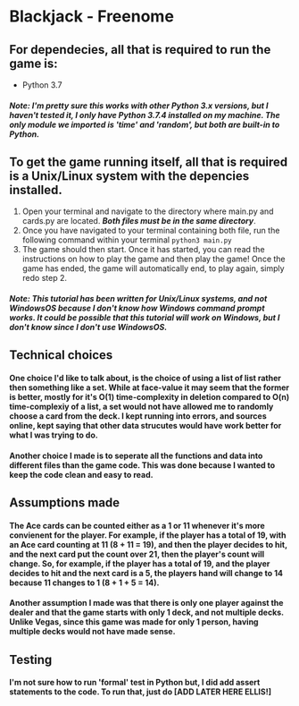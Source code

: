 # Blackjack - Freenome
## For dependecies, all that is required to run the game is:
* Python 3.7
##### Note: I'm pretty sure this works with other Python 3.x versions, but I haven't tested it, I only have Python 3.7.4 installed on my machine. The only module we imported is 'time' and 'random', but both are built-in to Python.
## To get the game running itself, all that is required is a Unix/Linux system with the depencies installed.
1. Open your terminal and navigate to the directory where main.py and cards.py are located. ***Both files must be in the same directory***.
2. Once you have navigated to your terminal containing both file, run the following command within your terminal `python3 main.py`
3. The game should then start. Once it has started, you can read the instructions on how to play the game and then play the game! Once the game has ended, the game will automatically end, to play again, simply redo step 2.
##### Note: This tutorial has been written for Unix/Linux systems, and not WindowsOS because I don't know how Windows command prompt works. It could be possible that this tutorial will work on Windows, but I don't know since I don't use WindowsOS.
## Technical choices
#### One choice I'd like to talk about, is the choice of using a list of list rather then something like a set. While at face-value it may seem that the former is better, mostly for it's O(1) time-complexity in deletion compared to O(n) time-complexiy of a list, a set would not have allowed me to randomly choose a card from the deck. I kept running into errors, and sources online, kept saying that other data strucutes would have work better for what I was trying to do.
#### Another choice I made is to seperate all the functions and data into different files than the game code. This was done because I wanted to keep the code clean and easy to read.
## Assumptions made
#### The Ace cards can be counted either as a 1 or 11 whenever it's more convienent for the player. For example, if the player has a total of 19, with an Ace card counting at 11 (8 + 11 = 19), and then the player decides to hit, and the next card put the count over 21, then the player's count will change. So, for example, if the player has a total of 19, and the player decides to hit and the next card is a 5, the players hand will change to 14 because 11 changes to 1 (8 + 1 + 5 = 14).
#### Another assumption I made was that there is only one player against the dealer and that the game starts with only 1 deck, and not multiple decks. Unlike Vegas, since this game was made for only 1 person, having multiple decks would not have made sense. 

## Testing
#### I'm not sure how to run 'formal' test in Python but, I did add assert statements to the code. To run that, just do [ADD LATER HERE ELLIS!]  

